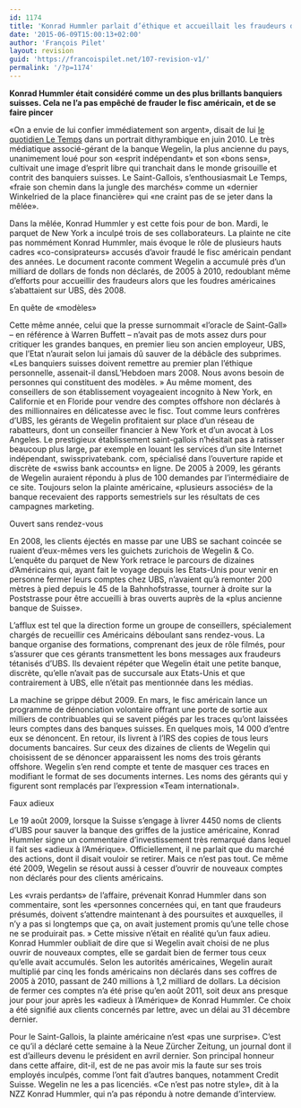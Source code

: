 ```yaml
---
id: 1174
title: 'Konrad Hummler parlait d’éthique et accueillait les fraudeurs d’UBS'
date: '2015-06-09T15:00:13+02:00'
author: 'François Pilet'
layout: revision
guid: 'https://francoispilet.net/107-revision-v1/'
permalink: '/?p=1174'
---
```


**Konrad Hummler était considéré comme un des plus brillants banquiers suisses. Cela ne l’a pas empêché de frauder le fisc américain, et de se faire pincer**

«On a envie de lui confier immédiatement son argent», disait de lui [le quotidien Le Temps](http://www.letemps.ch/Facet/print/Uuid/500b9eb2-71ab-11df-966e-37e75525bf08/Konrad_Hummler_loracle_de_Saint-Gall) dans un portrait dithyrambique en juin 2010. Le très médiatique associé-gérant de la banque Wegelin, la plus ancienne du pays, unanimement loué pour son «esprit indépendant» et son «bons sens», cultivait une image d’esprit libre qui tranchait dans le monde grisouille et contrit des banquiers suisses. Le Saint-Gallois, s’enthousiasmait Le Temps, «fraie son chemin dans la jungle des marchés» comme un «dernier Winkelried de la place financière» qui «ne craint pas de se jeter dans la mêlée».

Dans la mêlée, Konrad Hummler y est cette fois pour de bon. Mardi, le parquet de New York a inculpé trois de ses collaborateurs. La plainte ne cite pas nommément Konrad Hummler, mais évoque le rôle de plusieurs hauts cadres «co-consiprateurs» accusés d’avoir fraudé le fisc américain pendant des années. Le document raconte comment Wegelin a accumulé près d’un milliard de dollars de fonds non déclarés, de 2005 à 2010, redoublant même d’efforts pour accueillir des fraudeurs alors que les foudres américaines s’abattaient sur UBS, dès 2008.

En quête de «modèles»

Cette même année, celui que la presse surnommait «l’oracle de Saint-Gall» – en référence à Warren Buffett – n’avait pas de mots assez durs pour critiquer les grandes banques, en premier lieu son ancien employeur, UBS, que l’Etat n’aurait selon lui jamais dû sauver de la débâcle des subprimes. «Les banquiers suisses doivent remettre au premier plan l’éthique personnelle, assenait-il dansL’Hebdoen mars 2008. Nous avons besoin de personnes qui constituent des modèles. » Au même moment, des conseillers de son établissement voyageaient incognito à New York, en Californie et en Floride pour vendre des comptes offshore non déclarés à des millionnaires en délicatesse avec le fisc. Tout comme leurs confrères d’UBS, les gérants de Wegelin profitaient sur place d’un réseau de rabatteurs, dont un conseiller financier à New York et d’un avocat à Los Angeles. Le prestigieux établissement saint-gallois n’hésitait pas à ratisser beaucoup plus large, par exemple en louant les services d’un site Internet indépendant, swissprivatebank. com, spécialisé dans l’ouverture rapide et discrète de «swiss bank accounts» en ligne. De 2005 à 2009, les gérants de Wegelin auraient répondu à plus de 100 demandes par l’intermédiaire de ce site. Toujours selon la plainte américaine, «plusieurs associés» de la banque recevaient des rapports semestriels sur les résultats de ces campagnes marketing.

Ouvert sans rendez-vous

En 2008, les clients éjectés en masse par une UBS se sachant coincée se ruaient d’eux-mêmes vers les guichets zurichois de Wegelin &amp; Co. L’enquête du parquet de New York retrace le parcours de dizaines d’Américains qui, ayant fait le voyage depuis les Etats-Unis pour venir en personne fermer leurs comptes chez UBS, n’avaient qu’à remonter 200 mètres à pied depuis le 45 de la Bahnhofstrasse, tourner à droite sur la Poststrasse pour être accueilli à bras ouverts auprès de la «plus ancienne banque de Suisse».

L’afflux est tel que la direction forme un groupe de conseillers, spécialement chargés de recueillir ces Américains déboulant sans rendez-vous. La banque organise des formations, comprenant des jeux de rôle filmés, pour s’assurer que ces gérants transmettent les bons messages aux fraudeurs tétanisés d’UBS. Ils devaient répéter que Wegelin était une petite banque, discrète, qu’elle n’avait pas de succursale aux Etats-Unis et que contrairement à UBS, elle n’était pas mentionnée dans les médias.

La machine se grippe début 2009. En mars, le fisc américain lance un programme de dénonciation volontaire offrant une porte de sortie aux milliers de contribuables qui se savent piégés par les traces qu’ont laissées leurs comptes dans des banques suisses. En quelques mois, 14 000 d’entre eux se dénoncent. En retour, ils livrent à l’IRS des copies de tous leurs documents bancaires. Sur ceux des dizaines de clients de Wegelin qui choisissent de se dénoncer apparaissent les noms des trois gérants offshore. Wegelin s’en rend compte et tente de masquer ces traces en modifiant le format de ses documents internes. Les noms des gérants qui y figurent sont remplacés par l’expression «Team international».

Faux adieux

Le 19 août 2009, lorsque la Suisse s’engage à livrer 4450 noms de clients d’UBS pour sauver la banque des griffes de la justice américaine, Konrad Hummler signe un commentaire d’investissement très remarqué dans lequel il fait ses «adieux à l’Amérique». Officiellement, il ne parlait que du marché des actions, dont il disait vouloir se retirer. Mais ce n’est pas tout. Ce même été 2009, Wegelin se résout aussi à cesser d’ouvrir de nouveaux comptes non déclarés pour des clients américains.

Les «vrais perdants» de l’affaire, prévenait Konrad Hummler dans son commentaire, sont les «personnes concernées qui, en tant que fraudeurs présumés, doivent s’attendre maintenant à des poursuites et auxquelles, il n’y a pas si longtemps que ça, on avait justement promis qu’une telle chose ne se produirait pas. » Cette missive n’était en réalité qu’un faux adieu. Konrad Hummler oubliait de dire que si Wegelin avait choisi de ne plus ouvrir de nouveaux comptes, elle se gardait bien de fermer tous ceux qu’elle avait accumulés. Selon les autorités américaines, Wegelin aurait multiplié par cinq les fonds américains non déclarés dans ses coffres de 2005 à 2010, passant de 240 millions à 1,2 milliard de dollars. La décision de fermer ces comptes n’a été prise qu’en août 2011, soit deux ans presque jour pour jour après les «adieux à l’Amérique» de Konrad Hummler. Ce choix a été signifié aux clients concernés par lettre, avec un délai au 31 décembre dernier.

Pour le Saint-Gallois, la plainte américaine n’est «pas une surprise». C’est ce qu’il a déclaré cette semaine à la Neue Zürcher Zeitung, un journal dont il est d’ailleurs devenu le président en avril dernier. Son principal honneur dans cette affaire, dit-il, est de ne pas avoir mis la faute sur ses trois employés inculpés, comme l’ont fait d’autres banques, notamment Credit Suisse. Wegelin ne les a pas licenciés. «Ce n’est pas notre style», dit à la NZZ Konrad Hummler, qui n’a pas répondu à notre demande d’interview.
